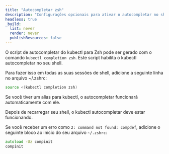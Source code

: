 ```yaml
---
title: "Autocompletar zsh"
description: "Configurações opcionais para ativar o autocompletar no shell zsh."
headless: true
_build:
  list: never
  render: never
  publishResources: false
---
```


O script de autocompletar do kubectl para Zsh pode ser gerado com o comando `kubectl completion zsh`. Este script habilita o kubectl autocompletar no seu shell.

Para fazer isso em todas as suas sessões de shell, adicione a seguinte linha no arquivo ~/.zshrc:

```zsh
source <(kubectl completion zsh)
```

Se você tiver um alias para kubectl, o autocompletar funcionará automaticamente com ele.

Depois de recarregar seu shell, o kubectl autocompletar deve estar funcionando.

Se você receber um erro como `2: command not found: compdef`, adicione o seguinte bloco ao início do seu arquivo `~/.zshrc`:

```zsh
autoload -Uz compinit
compinit
```
